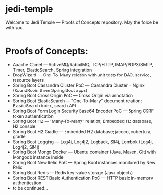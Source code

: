# jedi-temple
Welcome to Jedi Temple — Proofs of Concepts repository. May the force be with you.

<p align="center">
	<img src="https://github.com/JediVision-Software/jedi-temple/blob/master/img/jedi-temple.jpg?raw=true" alt=""/>
</p>

# Proofs of Concepts:

* Apache Camel — ActiveMQ/RabbitMQ, TCP/HTTP, IMAP/POP3/SMTP, Timer, ElasticSearch, Spring integration
* DropWizard — One-To-Many relation with unit tests for DAO, service, resource layers
* Spring Boot Cassandra Cluster PoC — Cassandra Cluster + Nginx (RoundRobin three Spring Boot apps)
* Spring Boot Cross Origin PoC — Cross Origin via annotation 
* Spring Boot ElasticSearch — "One-To-Many" document relation; ElasticSearch index, search API
* Spring Boot Form Login Security Base64 Encoder PoC  — Spring CSRF token authentication
* Spring Boot H2 — "Many-To-Many" relation; Embedded H2 database, H2 console
* Spring Boot H2 Gradle — Embedded H2 database; jacoco, cobertura, gradle
* Spring Boot Logging — Log4j, Log4j2, Logback, Slf4j, Lombok (Log4j, Log4j2, Slf4j)
* Spring Boot Mongo Docker — Ubuntu container (Java, Maven, Git) with Mongodb instance inside
* Spring Boot New Relic PoC — Spring Boot instances monitored by New Relic
* Spring Boot Redis — Redis key-value storage (Java objects)
* Spring Boot REST Basic Authentication PoC — HTTP basic in-memory authentication
* to be continued...

